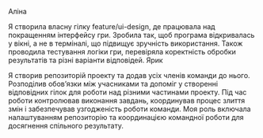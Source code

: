 Аліна

Я створила власну гілку feature/ui-design, де працювала над покращенням інтерфейсу гри. Зробила так, щоб програма відкривалась у вікні, а не в терміналі, що підвищує зручність використання. Також проводила тестування логіки гри, перевіряла коректність обробки результатів та різні варіанти відповідей.
Ярик

Я створив репозиторій проекту та додав усіх членів команди до нього. Розподілив обов’язки між учасниками та допоміг у створенні відповідних гілок для роботи над різними частинами проекту. Під час роботи контролював виконання завдань, координував процес злиття змін і забезпечував узгодженість роботи команди. Моя роль включала налаштуванням репозиторію та координацією командної роботи для досягнення спільного результату.

